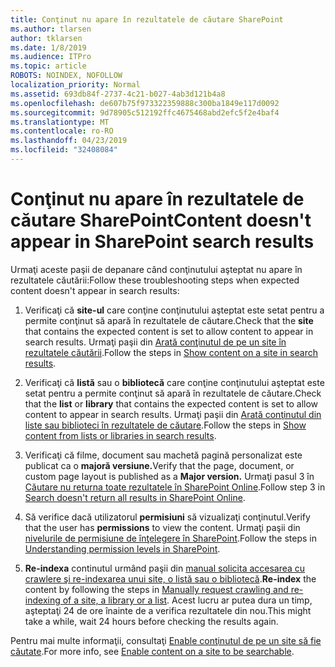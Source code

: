 ```yaml
---
title: Conţinut nu apare în rezultatele de căutare SharePoint
ms.author: tlarsen
author: tklarsen
ms.date: 1/8/2019
ms.audience: ITPro
ms.topic: article
ROBOTS: NOINDEX, NOFOLLOW
localization_priority: Normal
ms.assetid: 693db84f-2737-4c21-b027-4ab3d121b4a8
ms.openlocfilehash: de607b75f973322359888c300ba1849e117d0092
ms.sourcegitcommit: 9d78905c512192ffc4675468abd2efc5f2e4baf4
ms.translationtype: MT
ms.contentlocale: ro-RO
ms.lasthandoff: 04/23/2019
ms.locfileid: "32408084"
---
```

# <a name="content-doesnt-appear-in-sharepoint-search-results"></a><span data-ttu-id="d8db7-102">Conţinut nu apare în rezultatele de căutare SharePoint</span><span class="sxs-lookup"><span data-stu-id="d8db7-102">Content doesn't appear in SharePoint search results</span></span>

<span data-ttu-id="d8db7-103">Urmaţi aceste paşii de depanare când conţinutului aşteptat nu apare în rezultatele căutării:</span><span class="sxs-lookup"><span data-stu-id="d8db7-103">Follow these troubleshooting steps when expected content doesn't appear in search results:</span></span>
  
1. <span data-ttu-id="d8db7-104">Verificaţi că **site-ul** care conţine conţinutului aşteptat este setat pentru a permite conţinut să apară în rezultatele de căutare.</span><span class="sxs-lookup"><span data-stu-id="d8db7-104">Check that the **site** that contains the expected content is set to allow content to appear in search results.</span></span> <span data-ttu-id="d8db7-105">Urmaţi paşii din [Arată conţinutul de pe un site în rezultatele căutării](https://docs.microsoft.com/sharepoint/make-site-content-searchable#show-content-on-a-site-in-search-results).</span><span class="sxs-lookup"><span data-stu-id="d8db7-105">Follow the steps in [Show content on a site in search results](https://docs.microsoft.com/sharepoint/make-site-content-searchable#show-content-on-a-site-in-search-results).</span></span>
    
2. <span data-ttu-id="d8db7-106">Verificaţi că **listă** sau o **bibliotecă** care conţine conţinutului aşteptat este setat pentru a permite conţinut să apară în rezultatele de căutare.</span><span class="sxs-lookup"><span data-stu-id="d8db7-106">Check that the **list** or **library** that contains the expected content is set to allow content to appear in search results.</span></span> <span data-ttu-id="d8db7-107">Urmaţi paşii din [Arată conţinutul din liste sau biblioteci în rezultatele de căutare](https://docs.microsoft.com/sharepoint/make-site-content-searchable#show-content-from-lists-or-libraries-in-search-results).</span><span class="sxs-lookup"><span data-stu-id="d8db7-107">Follow the steps in [Show content from lists or libraries in search results](https://docs.microsoft.com/sharepoint/make-site-content-searchable#show-content-from-lists-or-libraries-in-search-results).</span></span> 
    
3. <span data-ttu-id="d8db7-108">Verificaţi că filme, document sau machetă pagină personalizat este publicat ca o **majoră versiune.**</span><span class="sxs-lookup"><span data-stu-id="d8db7-108">Verify that the page, document, or custom page layout is published as a **Major version.**</span></span> <span data-ttu-id="d8db7-109">Urmaţi pasul 3 în [Căutare nu returna toate rezultatele în SharePoint Online](https://go.microsoft.com/fwlink/?linkid=874525).</span><span class="sxs-lookup"><span data-stu-id="d8db7-109">Follow step 3 in [Search doesn't return all results in SharePoint Online](https://go.microsoft.com/fwlink/?linkid=874525).</span></span>
    
4. <span data-ttu-id="d8db7-110">Să verifice dacă utilizatorul **permisiuni** să vizualizaţi conţinutul.</span><span class="sxs-lookup"><span data-stu-id="d8db7-110">Verify that the user has **permissions** to view the content.</span></span> <span data-ttu-id="d8db7-111">Urmaţi paşii din [nivelurile de permisiune de înţelegere în SharePoint](https://go.microsoft.com/fwlink/?linkid=867071).</span><span class="sxs-lookup"><span data-stu-id="d8db7-111">Follow the steps in [Understanding permission levels in SharePoint](https://go.microsoft.com/fwlink/?linkid=867071).</span></span>
    
5. <span data-ttu-id="d8db7-112">**Re-indexa** continutul urmând paşii din [manual solicita accesarea cu crawlere şi re-indexarea unui site, o listă sau o bibliotecă](https://docs.microsoft.com/sharepoint/crawl-site-content).</span><span class="sxs-lookup"><span data-stu-id="d8db7-112">**Re-index** the content by following the steps in [Manually request crawling and re-indexing of a site, a library or a list](https://docs.microsoft.com/sharepoint/crawl-site-content).</span></span> <span data-ttu-id="d8db7-113">Acest lucru ar putea dura un timp, aşteptaţi 24 de ore înainte de a verifica rezultatele din nou.</span><span class="sxs-lookup"><span data-stu-id="d8db7-113">This might take a while, wait 24 hours before checking the results again.</span></span>
    
<span data-ttu-id="d8db7-114">Pentru mai multe informaţii, consultaţi [Enable conţinutul de pe un site să fie căutate](https://docs.microsoft.com/sharepoint/make-site-content-searchable).</span><span class="sxs-lookup"><span data-stu-id="d8db7-114">For more info, see [Enable content on a site to be searchable](https://docs.microsoft.com/sharepoint/make-site-content-searchable).</span></span> 
  

